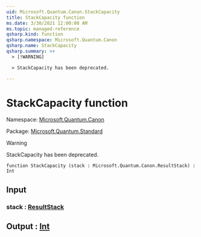 ```yaml
---
uid: Microsoft.Quantum.Canon.StackCapacity
title: StackCapacity function
ms.date: 3/30/2021 12:00:00 AM
ms.topic: managed-reference
qsharp.kind: function
qsharp.namespace: Microsoft.Quantum.Canon
qsharp.name: StackCapacity
qsharp.summary: >+
  > [!WARNING]

  > StackCapacity has been deprecated.

---
```


# StackCapacity function

Namespace: [Microsoft.Quantum.Canon](xref:Microsoft.Quantum.Canon)

Package: [Microsoft.Quantum.Standard](https://nuget.org/packages/Microsoft.Quantum.Standard)


> [!WARNING]
> StackCapacity has been deprecated.



```qsharp
function StackCapacity (stack : Microsoft.Quantum.Canon.ResultStack) : Int
```


## Input

### stack : [ResultStack](xref:Microsoft.Quantum.Canon.ResultStack)





## Output : [Int](xref:microsoft.quantum.lang-ref.int)

